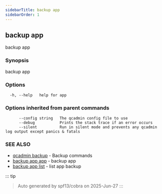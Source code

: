 ```yaml
---
sidebarTitle: backup app
sidebarOrder: 1
---
```


## backup app

backup app

### Synopsis

backup app

### Options

```
  -h, --help   help for app
```

### Options inherited from parent commands

```
      --config string   The qcadmin config file to use
      --debug           Prints the stack trace if an error occurs
      --silent          Run in silent mode and prevents any qcadmin log output except panics & fatals
```

### SEE ALSO

* [qcadmin backup](backup.md)	 - Backup commands
* [backup app app](backup_app_app.md)	 - backup app
* [backup app list](backup_app_list.md)	 - list app backup

::: tip
>Auto generated by spf13/cobra on 2025-Jun-27
:::